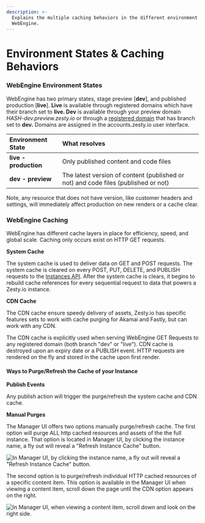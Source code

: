 ```yaml
---
description: >-
  Explains the multiple caching behaviors in the different environment state of
  WebEngine.
---
```


# Environment States & Caching Behaviors

### WebEngine Environment States

WebEngine has two primary states, stage preview \[**dev**\], and published production \[**live**\]. **Live** is available through registered domains which have their branch set to **live. Dev** is available through your preview domain _HASH-dev.preview.zesty.io_ or through a [registered domain](../../tools/guides/how-to-launch-an-instance.md#1-set-a-custom-domain-name) that has branch set to **dev.** Domains are assigned in the accounts.zesty.io user interface.

| Environment State | What resolves |
| :--- | :--- |
| **live - production** | Only published content and code files |
| **dev - preview** | The latest version of content \(published or not\) and code files \(published or not\) |

Note, any resource that does not have version, like customer headers and settings, will immediately affect production on new renders or a cache clear.

### WebEngine Caching

WebEngine has different cache layers in place for efficiency, speed, and global scale. Caching only occurs exist on HTTP GET requests.

**System Cache**

The system cache is used to deliver data on GET and POST requests. The system cache is cleared on every POST, PUT, DELETE, and PUBLISH requests to the [Instances API](../../apis/instances-api.md). After the system cache is clears, it begins to rebuild cache references for every sequential request to data that powers a Zesty.io instance.

**CDN Cache**

The CDN cache ensure speedy delivery of assets, Zesty.io has specific features sets to work with cache purging for Akamai and Fastly, but can work with any CDN.  

The CDN cache is explicitly used when serving WebEngine GET Requests to any registered domain \(both branch "dev" or "live"\). CDN cache is destroyed upon an expiry date or a PUBLISH event. HTTP requests are rendered on the fly and stored in the cache upon first render.  

#### Ways to Purge/Refresh the Cache of your Instance

**Publish Events**

Any publish action will trigger the purge/refresh the system cache and CDN cache.

**Manual Purges**

The Manager UI offers two options manually purge/refresh cache. The first option will purge ALL http cached resources and assets of the the full instance. That option is located in Manager UI, by clicking the instance name, a fly out will reveal a "Refresh Instance Cache" button.

![In Manager UI, by clicking the instance name, a fly out will reveal a &quot;Refresh Instance Cache&quot; button.](../../.gitbook/assets/image%20%2843%29.png)

The second option is to purge/refresh individual HTTP cached resources of a specific content item. This option is available in the Manager UI when viewing a content item, scroll down the page until the CDN option appears on the right. 

![In Manager UI, when viewing a content item, scroll down and look on the right side.](../../.gitbook/assets/image%20%2842%29.png)

